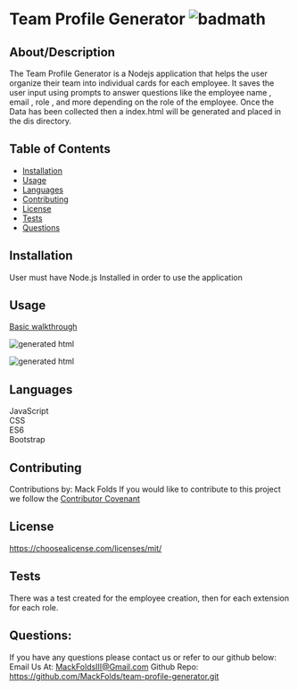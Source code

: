 # Team Profile Generator ![badmath](https://img.shields.io/badge/license-MIT-blue)
  ## About/Description
  The Team Profile Generator is a Nodejs application that helps the user organize their team into individual cards for each employee. It saves the user input using prompts to answer questions like  the employee name , email , role , and more depending on the role of the employee. Once the Data has been collected then a index.html will be generated and placed in the dis directory.
  ## Table of Contents
  * [Installation](#installation)
  * [Usage](#usage)
  * [Languages](#languages)
  * [Contributing](#contributing)
  * [License](#license)
  * [Tests](#tests)
  * [Questions](#questions)
  
  ## Installation
  User must have Node.js Installed in order to use the application 
  ## Usage
  [Basic walkthrough](https://youtu.be/4naszaObCnU)

  ![generated html](./MackFolds/team-profile-generator/raw/src/images/Team-gen.png) 

  ![generated html](./MackFolds/team-profile-generator/raw/src/images/team-gen-prompts.png)

  ## Languages
  JavaScript<br>CSS<br>ES6<br>Bootstrap
  ## Contributing
  Contributions by: Mack Folds
  If you would like to contribute to this project we follow the [Contributor Covenant](https://www.contributor-covenant.org/)
  ## License
  https://choosealicense.com/licenses/mit/
  ## Tests
  There was a test created for the employee creation, then for each extension for each role.
  ## Questions:
  If you have any questions please contact us or refer to our github below:
  Email Us At: MackFoldsIII@Gmail.com
  Github Repo: https://github.com/MackFolds/team-profile-generator.git

